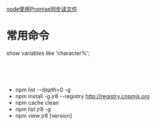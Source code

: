 [node使用Promise同步读文件](https://github.com/jiajianrong/documents/blob/master/node%E4%BD%BF%E7%94%A8Promise%E5%90%8C%E6%AD%A5%E8%AF%BB%E6%96%87%E4%BB%B6.md)




# 常用命令

show variables like 'character%';

<br />
<br />
<br />

- npm list --depth=0 -g
- npm install -g jr8   --registry http://registry.cnpmjs.org
- npm cache clean
- npm list jr8 -g
- npm view jr8 [version]




